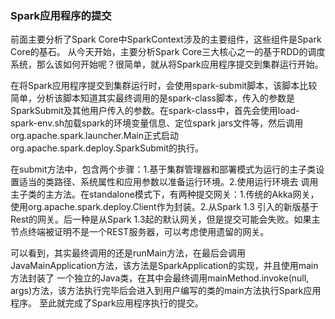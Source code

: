 ### Spark应用程序的提交

前面主要分析了Spark Core中SparkContext涉及的主要组件，这些组件是Spark Core的基石。
从今天开始，主要分析Spark Core三大核心之一的基于RDD的调度系统，那么该如何开始呢？很简单，就从将Spark应用程序提交到集群运行开始。

在将Spark应用程序提交到集群运行时，会使用spark-submit脚本，该脚本比较简单，分析该脚本知道其实最终调用的是spark-class脚本，传入的参数是
SparkSubmit及其他用户传入的参数。在spark-class中，首先会使用load-spark-env.sh加载spark的环境变量信息、定位spark jars文件等，然后调用
org.apache.spark.launcher.Main正式启动org.apache.spark.deploy.SparkSubmit的执行。

在submit方法中，包含两个步骤：1.基于集群管理器和部署模式为运行的主子类设置适当的类路径、系统属性和应用参数以准备运行环境。2.使用运行环境去
调用主子类的主方法。在standalone模式下，有两种提交网关：1.传统的Akka网关，使用org.apache.spark.deploy.Client作为封装。2.从Spark 1.3
引入的新版基于Rest的网关。后一种是从Spark 1.3起的默认网关，但是提交可能会失败。如果主节点终端被证明不是一个REST服务器，可以考虑使用遗留的网关。

可以看到，其实最终调用的还是runMain方法，在最后会调用JavaMainApplication方法，该方法是SparkApplication的实现，并且使用main方法封装了
一个独立的Java类，在其中会最终调用mainMethod.invoke(null, args)方法，该方法执行完毕后会进入到用户编写的类的main方法执行Spark应用程序。
至此就完成了Spark应用程序执行的提交。

